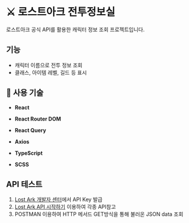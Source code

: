 # ⚔️ 로스트아크 전투정보실

로스트아크 공식 API를 활용한 캐릭터 정보 조회 프로젝트입니다.

## 기능
- 캐릭터 이름으로 전투 정보 조회
- 클래스, 아이템 레벨, 길드 등 표시

## 🚀 사용 기술

- **React**  

- **React Router DOM**  


- **React Query**  
 

- **Axios**  
 

- **TypeScript**  
 

- **SCSS**  
 





## API 테스트
1. [Lost Ark 개발자 센터](https://developer-lostark.game.onstove.com)에서 API Key 발급
2. [Lost Ark API 시작하기](https://developer-lostark.game.onstove.com/getting-started) 이용하여 각종 API참고
3. POSTMAN 이용하여 HTTP 메서드 GET방식을 통해 불러온 JSON data 조회 

